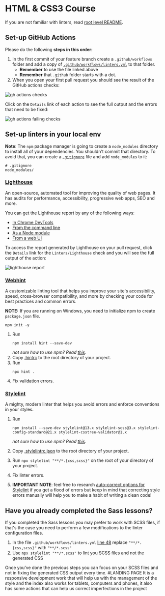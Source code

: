 # HTML & CSS3 Course

If you are not familiar with linters, read [root level README](../README.md).

## Set-up GitHub Actions

Please do the following **steps in this order**:

1. In the first commit of your feature branch create a `.github/workflows` folder and add a copy of [`.github/workflows/linters.yml`](.github/workflows/linters.yml) to that folder.
   - **Remember** to use the file linked above
   - **Remember** that `.github` folder starts with a dot.
2. When you open your first pull request you should see the result of the GitHub actions checks:

![gh actions checks](../assets/images/gh-actions-html-css-checks.png)

Click on the `Details` link of each action to see the full output and the errors that need to be fixed:

![gh actions failing checks](../assets/images/gh-actions-html-css-failing-checks.png)

## Set-up linters in your local env

**Note**: The `npm` package manager is going to create a `node_modules` directory to install all of your dependencies. You shouldn't commit that directory. To avoid that, you can create a [`.gitignore`](https://git-scm.com/docs/gitignore) file and add `node_modules` to it:

```
# .gitignore
node_modules/
```

### [Lighthouse](https://developers.google.com/web/tools/lighthouse)

An open-source, automated tool for improving the quality of web pages. It has audits for performance, accessibility, progressive web apps, SEO and more.

You can get the Lighthouse report by any of the following ways:

- [In Chrome DevTools](https://developers.google.com/web/tools/lighthouse#devtools)
- [From the command line](https://developers.google.com/web/tools/lighthouse#cli)
- [As a Node module](https://developers.google.com/web/tools/lighthouse#programmatic)
- [From a web UI](https://developers.google.com/web/tools/lighthouse#psi)

To access the report generated by Lighthouse on your pull request, click the `Details` link for the `Linters/Lighthouse` check and you will see the full output of the action:

![lighthouse report](../assets/images/lighthouse-report.png)

### [Webhint](https://webhint.io/)

A customizable linting tool that helps you improve your site's accessibility, speed, cross-browser compatibility, and more by checking your code for best practices and common errors.

**NOTE:** If you are running on Windows, you need to initialize npm to create `package.json` file. 
   ```
   npm init -y
   ```

1. Run
   ```
   npm install hint --save-dev
   ```
   *not sure how to use npm? Read [this](https://docs.npmjs.com/downloading-and-installing-node-js-and-npm).*
2. Copy [.hintrc](.hintrc) to the root directory of your project.
3. Run
   ```
   npx hint .
   ```
4. Fix validation errors.

### [Stylelint](https://stylelint.io/)

A mighty, modern linter that helps you avoid errors and enforce conventions in your styles.

1. Run

   ```
   npm install --save-dev stylelint@13.x stylelint-scss@3.x stylelint-config-standard@21.x stylelint-csstree-validator@1.x
   ```

   *not sure how to use npm? Read [this](https://docs.npmjs.com/downloading-and-installing-node-js-and-npm).*

2. Copy [.stylelintrc.json](./.stylelintrc.json) to the root directory of your project.
3. Run `npx stylelint "**/*.{css,scss}"` on the root of your directory of your project.
4. Fix linter errors.
5. **IMPORTANT NOTE**: feel free to research [auto-correct options for Stylelint](https://stylelint.io/user-guide/cli#autofixing-errors) if you get a flood of errors but keep in mind that correcting style errors manually will help you to make a habit of writing a clean code!

## Have you already completed the Sass lessons?

If you completed the Sass lessons you may prefer to work with SCSS files, if that's the case you need to perform
a few modifications to the linter configuration files.

1. In the file `.github/workflows/linters.yml` [line 48](https://github.com/microverseinc/linters-config/blob/master/html-css/.github/workflows/linters.yml#L48) replace `"**/*.{css,scss}"` with `"**/*.scss"`
2. Use `npx stylelint "**/*.scss"` to lint you SCSS files and not the generated CSS

Once you've done the previous steps you can focus on your SCSS files and not in fixing the generated CSS output
every time.
#LANDING PAGE
It is a responsive development work that will help us with the management of the style and the index also works for tablets, computers and phones, it also has some actions that can help us correct imperfections in the project
